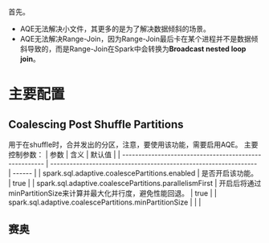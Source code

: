 首先。
- AQE无法解决小文件，其更多的是为了解决数据倾斜的场景。
- AQE无法解决Range-Join，因为Range-Join最后卡在某个进程并不是数据倾斜导致的，而是Range-Join在Spark中会转换为**Broadcast nested loop join**。


# 主要配置
## Coalescing Post Shuffle Partitions
用于在shuffle时，合并发出的分区，注意，要使用该功能，需要启用AQE。
主要控制参数：
| 参数                                                   | 含义                                                             | 默认值 |
| ------------------------------------------------------ | ---------------------------------------------------------------- | ------ |
| spark.sql.adaptive.coalescePartitions.enabled          | 是否开启该功能。                                                 | true   |
| spark.sql.adaptive.coalescePartitions.parallelismFirst | 开启后将通过minPartitionSize来计算并最大化并行度，避免性能回退。 | true   |
| spark.sql.adaptive.coalescePartitions.minPartitionSize                                                       |                                                                  |        |

## 赛奥
